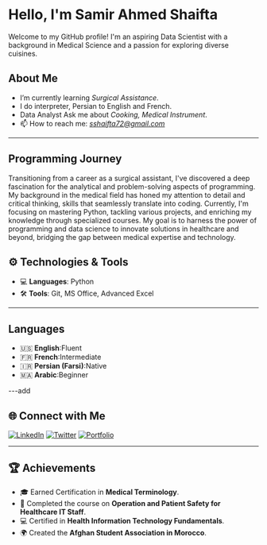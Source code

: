 # Hello, I'm Samir Ahmed Shaifta

Welcome to my GitHub profile! I'm an aspiring Data Scientist with a background
in Medical Science and a passion for exploring diverse cuisines.

## About Me

- I’m currently learning *Surgical Assistance*.
- I do interpreter, Persian to English and French.
- Data Analyst
   Ask me about *Cooking, Medical Instrument*.
   <!-- Intentionally using a bare URL for simplicity and clarity -->
- 📫 How to reach me: *<sshaifta72@gmail.com>*

---

## Programming Journey

Transitioning from a career as a surgical assistant, I've discovered a
deep fascination for the analytical and problem-solving aspects
 of programming. My background in the medical field has honed
  my attention to detail and critical thinking,
  skills that seamlessly translate into coding. Currently,
  I'm focusing on mastering Python, tackling various projects,
   and enriching my knowledge through specialized courses.
   My goal is to harness the power of programming and
   data science to innovate solutions in healthcare and beyond,
   bridging the gap between medical expertise and technology.

## ⚙️ Technologies & Tools

- 💻 **Languages**: Python
- 🛠️ **Tools**: Git, MS Office, Advanced Excel

---

## Languages

- 🇺🇸 **English**:Fluent  
- 🇫🇷 **French**:Intermediate  
- 🇮🇷 **Persian (Farsi)**:Native  
- 🇲🇦 **Arabic**:Beginner  

---add

## 🌐 Connect with Me

[![LinkedIn](https://img.shields.io/badge/LinkedIn-0077B5?style=flat-square&logo=linkedin&logoColor=white)](https://linkedin.com/in/https://www.linkedin.com/in/shaifta-samir-ahmed-ba53a4286)
[![Twitter](https://img.shields.io/badge/Twitter-1DA1F2?style=flat-square&logo=twitter&logoColor=white)](https://twitter.com/https://x.com/ShaiftaSamir?t=hR8NXEvollrmZSLzTIEOXA&s=35)
[![Portfolio](https://img.shields.io/badge/Portfolio-24292e?style=flat-square&logo=github&logoColor=white)](https://your-portfolio-link.com)

---

## 🏆 Achievements

- 🎓 Earned Certification in **Medical Terminology**.
- 🏥 Completed the course on **Operation and Patient Safety for Healthcare IT Staff**.
- 💻 Certified in **Health Information Technology Fundamentals**.
- 🌍 Created the **Afghan Student Association in Morocco**.
